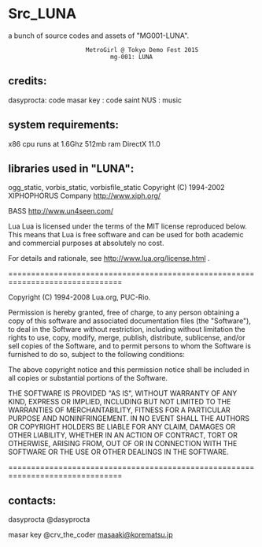 # Src_LUNA
a bunch of source codes and assets of "MG001-LUNA".

                          MetroGirl @ Tokyo Demo Fest 2015
                                 mg-001: LUNA

credits:
--------
 dasyprocta: code
 masar key : code
 saint NUS : music

system requirements:
--------------------
x86 cpu runs at 1.6Ghz
512mb ram
DirectX 11.0

libraries used in "LUNA":
-------------------------
ogg_static, vorbis_static, vorbisfile_static
Copyright (C) 1994-2002 XIPHOPHORUS Company http://www.xiph.org/

BASS
http://www.un4seen.com/

Lua
Lua is licensed under the terms of the MIT license reproduced below.
This means that Lua is free software and can be used for both academic
and commercial purposes at absolutely no cost.

For details and rationale, see http://www.lua.org/license.html .

===============================================================================

Copyright (C) 1994-2008 Lua.org, PUC-Rio.

Permission is hereby granted, free of charge, to any person obtaining a copy
of this software and associated documentation files (the "Software"), to deal
in the Software without restriction, including without limitation the rights
to use, copy, modify, merge, publish, distribute, sublicense, and/or sell
copies of the Software, and to permit persons to whom the Software is
furnished to do so, subject to the following conditions:

The above copyright notice and this permission notice shall be included in
all copies or substantial portions of the Software.

THE SOFTWARE IS PROVIDED "AS IS", WITHOUT WARRANTY OF ANY KIND, EXPRESS OR
IMPLIED, INCLUDING BUT NOT LIMITED TO THE WARRANTIES OF MERCHANTABILITY,
FITNESS FOR A PARTICULAR PURPOSE AND NONINFRINGEMENT.  IN NO EVENT SHALL THE
AUTHORS OR COPYRIGHT HOLDERS BE LIABLE FOR ANY CLAIM, DAMAGES OR OTHER
LIABILITY, WHETHER IN AN ACTION OF CONTRACT, TORT OR OTHERWISE, ARISING FROM,
OUT OF OR IN CONNECTION WITH THE SOFTWARE OR THE USE OR OTHER DEALINGS IN
THE SOFTWARE.

===============================================================================

contacts:
---------
 dasyprocta
 @dasyprocta

 masar key
 @crv_the_coder
 masaaki@korematsu.jp

